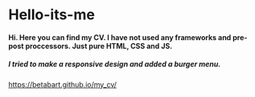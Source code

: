 # Hello-its-me
#### Hi. Here you can find my CV. I have not used any frameworks and pre-post proccessors. Just pure HTML, CSS and JS.

##### I tried to make a responsive design and added a burger menu.

https://betabart.github.io/my_cv/
